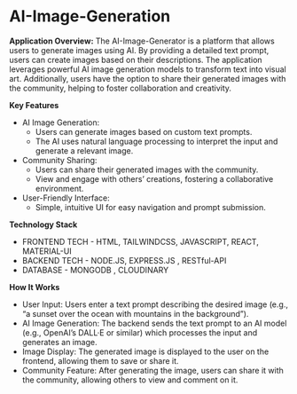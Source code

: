 # AI-Image-Generation
</hr>

**Application Overview:**
 The AI-Image-Generator is a platform that allows users to generate images using AI. By providing a detailed text prompt, users can create images based on their descriptions. The application leverages powerful AI image generation models to transform text into visual art. Additionally, users have the option to share their generated images with the community, helping to foster collaboration and creativity.

**Key Features**
- AI Image Generation:
  - Users can generate images based on custom text prompts.
  - The AI uses natural language processing to interpret the input and generate a relevant image.
- Community Sharing:
  - Users can share their generated images with the community.
  - View and engage with others’ creations, fostering a collaborative environment.
- User-Friendly Interface:
  - Simple, intuitive UI for easy navigation and prompt submission.

**Technology Stack**
- FRONTEND TECH -  HTML, TAILWINDCSS, JAVASCRIPT, REACT,  MATERIAL-UI
- BACKEND TECH -  NODE.JS, EXPRESS.JS , RESTful-API
- DATABASE - MONGODB , CLOUDINARY

**How It Works**
- User Input: Users enter a text prompt describing the desired image (e.g., “a sunset over the ocean with mountains in the background”).
- AI Image Generation: The backend sends the text prompt to an AI model (e.g., OpenAI’s DALL·E or similar) which processes the input and generates an image.
- Image Display: The generated image is displayed to the user on the frontend, allowing them to save or share it.
- Community Feature: After generating the image, users can share it with the community, allowing others to view and comment on it.

